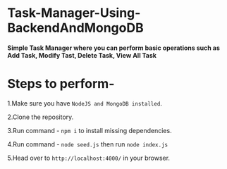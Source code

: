 # Task-Manager-Using-BackendAndMongoDB


#### Simple Task Manager where you can perform basic operations such as Add Task, Modify Tast, Delete Task, View All Task

# Steps to perform-



 1.Make sure you have `NodeJS and MongoDB installed`.

 2.Clone the repository.

 3.Run command - `npm i` to install missing dependencies.

 4.Run command - `node seed.js` then run `node index.js`

 5.Head over to `http://localhost:4000/` in your browser.
